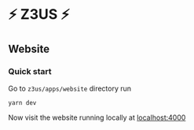 # ⚡ Z3US ⚡

## Website

### Quick start

Go to `z3us/apps/website` directory run

```
yarn dev
```

Now visit the website running locally at [localhost:4000](http://localhost:4000)
